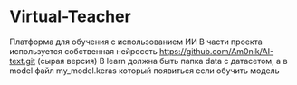 # Virtual-Teacher
Платформа для обучения с использованием ИИ
В части проекта используется собственная нейросеть https://github.com/Am0nik/AI-text.git (сырая версия)
В learn должна быть папка data с датасетом, а в model файл my_model.keras который появиться если обучить модель
